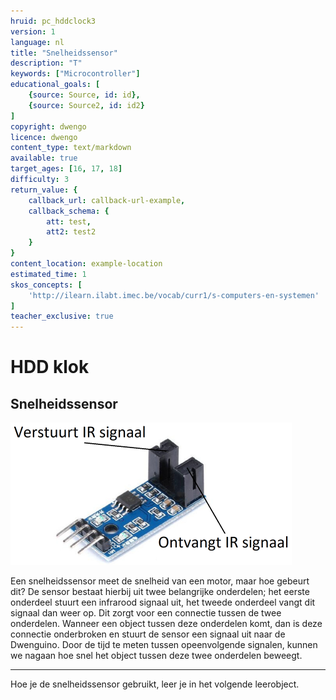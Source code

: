 ```yaml
---
hruid: pc_hddclock3
version: 1
language: nl
title: "Snelheidssensor"
description: "T"
keywords: ["Microcontroller"]
educational_goals: [
    {source: Source, id: id}, 
    {source: Source2, id: id2}
]
copyright: dwengo
licence: dwengo
content_type: text/markdown
available: true
target_ages: [16, 17, 18]
difficulty: 3
return_value: {
    callback_url: callback-url-example,
    callback_schema: {
        att: test,
        att2: test2
    }
}
content_location: example-location
estimated_time: 1
skos_concepts: [
    'http://ilearn.ilabt.imec.be/vocab/curr1/s-computers-en-systemen'
]
teacher_exclusive: true
---
```


# HDD klok

## Snelheidssensor

<img src="embed/snelheidssensor_aangeduid.png" alt="Een afbeelding van de onderdelen van een snelheidssensor." title="Een afbeelding van de onderdelen van een snelheidssensor."></img>

Een snelheidssensor meet de snelheid van een motor, maar hoe gebeurt dit? De sensor bestaat hierbij uit twee belangrijke onderdelen; het eerste onderdeel stuurt een infrarood signaal uit, het tweede onderdeel vangt dit signaal dan weer op. Dit zorgt voor een connectie tussen de twee onderdelen. Wanneer een object tussen deze onderdelen komt, dan is deze connectie onderbroken en stuurt de sensor een signaal uit naar de Dwenguino. Door de tijd te meten tussen opeenvolgende signalen, kunnen we nagaan hoe snel het object tussen deze twee onderdelen beweegt.  


***

Hoe je de snelheidssensor gebruikt, leer je in het volgende leerobject.
